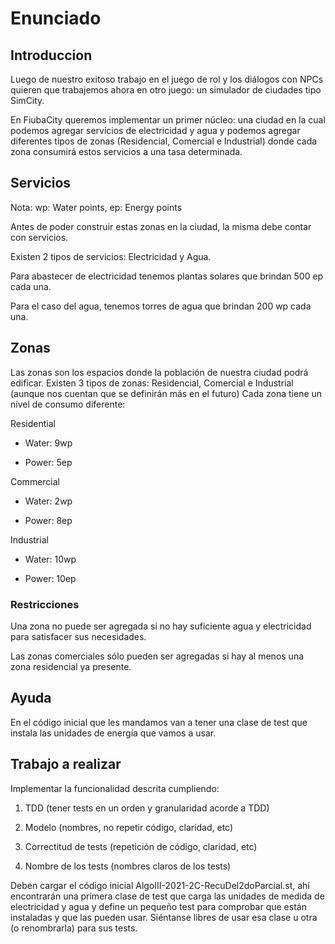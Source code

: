
# Enunciado

## Introduccion

Luego de nuestro exitoso trabajo en el juego de rol y los diálogos con NPCs quieren que trabajemos ahora en otro juego: un simulador de ciudades tipo SimCity.

En FiubaCity queremos implementar un primer núcleo: una ciudad en la cual podemos agregar servicios de electricidad y agua y podemos agregar diferentes tipos de zonas (Residencial, Comercial e Industrial) donde cada zona consumirá estos servicios a una tasa determinada.

## Servicios

Nota: wp: Water points, ep: Energy points

Antes de poder construir estas zonas en la ciudad, la misma debe contar con servicios.

Existen 2 tipos de servicios: Electricidad y Agua.

Para abastecer de electricidad tenemos plantas solares que brindan 500 ep cada una.

Para el caso del agua, tenemos torres de agua que brindan 200 wp cada una.

## Zonas

Las zonas son los espacios donde la población de nuestra ciudad podrá edificar. Existen 3 tipos de zonas: Residencial, Comercial e Industrial (aunque nos cuentan que se definirán más en el futuro) Cada zona tiene un nivel de consumo diferente:

Residential
    

-   Water: 9wp
    
-   Power: 5ep
    

Commercial
    

-   Water: 2wp
    
-   Power: 8ep
    

Industrial
    

-   Water: 10wp
    
-   Power: 10ep
    

### Restricciones

Una zona no puede ser agregada si no hay suficiente agua y electricidad para satisfacer sus necesidades.

Las zonas comerciales sólo pueden ser agregadas si hay al menos una zona residencial ya presente.

## Ayuda

En el código inicial que les mandamos van a tener una clase de test que instala las unidades de energía que vamos a usar.

## Trabajo a realizar

Implementar la funcionalidad descrita cumpliendo:

1.  TDD (tener tests en un orden y granularidad acorde a TDD)
    
2.  Modelo (nombres, no repetir código, claridad, etc)
    
3.  Correctitud de tests (repetición de código, claridad, etc)
    
4.  Nombre de los tests (nombres claros de los tests)
    

Deben cargar el código inicial AlgoIII-2021-2C-RecuDel2doParcial.st, ahí encontrarán una primera clase de test que carga las unidades de medida de electricidad y agua y define un pequeño test para comprobar que están instaladas y que las pueden usar. Siéntanse libres de usar esa clase u otra (o renombrarla) para sus tests.